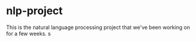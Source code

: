 # nlp-project
This is the natural language processing project that we've been working on for a few weeks. s
